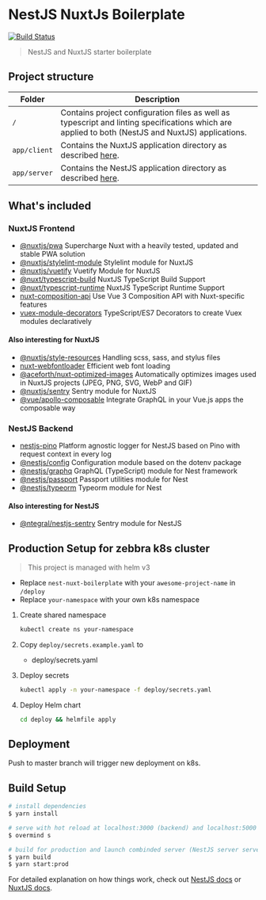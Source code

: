 # NestJS NuxtJs Boilerplate

[![Build Status](https://drone.zebbra.ch/api/badges/zebbra-repos/nestjs-nuxtjs-boilerplate/status.svg)](https://drone.zebbra.ch/zebbra-repos/nestjs-nuxtjs-boilerplate)

> NestJS and NuxtJS starter boilerplate

## Project structure

| Folder       | Description                                                                                                                                       |
| ------------ | ------------------------------------------------------------------------------------------------------------------------------------------------- |
| `/`          | Contains project configuration files as well as typescript and linting specifications which are applied to both (NestJS and NuxtJS) applications. |
| `app/client` | Contains the NuxtJS application directory as described [here](https://nuxtjs.org/guide/directory-structure).                                      |
| `app/server` | Contains the NestJS application directory as described [here](https://docs.nestjs.com/first-steps).                                               |

## What's included

### NuxtJS Frontend

- [@nuxtjs/pwa](https://pwa.nuxtjs.org) Supercharge Nuxt with a heavily tested, updated and stable PWA solution
- [@nuxtjs/stylelint-module](https://github.com/nuxt-community/stylelint-module) Stylelint module for NuxtJS
- [@nuxtjs/vuetify](https://github.com/nuxt-community/vuetify-module) Vuetify Module for NuxtJS
- [@nuxt/typescript-build](https://typescript.nuxtjs.org/guide/setup.html#installation) NuxtJS TypeScript Build Support
- [@nuxt/typescript-runtime](https://typescript.nuxtjs.org/guide/runtime.html#installation) NuxtJS TypeScript Runtime Support
- [nuxt-composition-api](https://composition-api.now.sh/) Use Vue 3 Composition API with Nuxt-specific features
- [vuex-module-decorators](https://github.com/championswimmer/vuex-module-decorators) TypeScript/ES7 Decorators to create Vuex modules declaratively

#### Also interesting for NuxtJS

- [@nuxtjs/style-resources](https://github.com/nuxt-community/style-resources-module#readme) Handling scss, sass, and stylus files
- [nuxt-webfontloader](https://github.com/Developmint/nuxt-webfontloader#readme) Efficient web font loading
- [@aceforth/nuxt-optimized-images](https://aceforth.com/docs/nuxt-optimized-images/) Automatically optimizes images used in NuxtJS projects (JPEG, PNG, SVG, WebP and GIF)
- [@nuxtjs/sentry](https://github.com/nuxt-community/sentry-module#readme) Sentry module for NuxtJS
- [@vue/apollo-composable](https://v4.apollo.vuejs.org/guide-composable/) Integrate GraphQL in your Vue.js apps the composable way

### NestJS Backend

- [nestjs-pino](https://github.com/iamolegga/nestjs-pino) Platform agnostic logger for NestJS based on Pino with request context in every log
- [@nestjs/config](https://github.com/nestjs/config) Configuration module based on the dotenv package
- [@nestjs/graphq](https://github.com/nestjs/graphql) GraphQL (TypeScript) module for Nest framework
- [@nestjs/passport](https://github.com/nestjs/passport) Passport utilities module for Nest
- [@nestjs/typeorm](https://github.com/nestjs/typeorm) Typeorm module for Nest

#### Also interesting for NestJS

- [@ntegral/nestjs-sentry](https://www.npmjs.com/package/@ntegral/nestjs-sentry) Sentry module for NestJS

## Production Setup for zebbra k8s cluster

> This project is managed with helm v3

- Replace `nest-nuxt-boilerplate` with your `awesome-project-name` in `/deploy`
- Replace `your-namespace` with your own k8s namespace

1. Create shared namespace

   ```bash
   kubectl create ns your-namespace
   ```

1. Copy `deploy/secrets.example.yaml` to

   - deploy/secrets.yaml

1. Deploy secrets

   ```bash
   kubectl apply -n your-namespace -f deploy/secrets.yaml
   ```

1. Deploy Helm chart

   ```bash
   cd deploy && helmfile apply
   ```

## Deployment

Push to master branch will trigger new deployment on k8s.

## Build Setup

```bash
# install dependencies
$ yarn install

# serve with hot reload at localhost:3000 (backend) and localhost:5000 (frontend)
$ overmind s

# build for production and launch combinded server (NestJS server serves NuxtJS frontend)
$ yarn build
$ yarn start:prod
```

For detailed explanation on how things work, check out [NestJS docs](https://docs.nestjs.com/) or [NuxtJS docs](https://nuxtjs.org).
